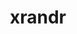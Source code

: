 ---
title: "xrandr"
layout: cache
categories: [package, v0.18.1]
meta: {"versions": ["1.5.0"], "compilers": ["gcc@=7.3.1", "gcc@=7.5.0"], "oss": ["amzn2", "ubuntu18.04"], "platforms": ["linux"], "targets": ["aarch64", "graviton2", "x86_64", "x86_64_v3", "x86_64_v4"], "stacks": ["aws-isc", "aws-isc-aarch64", "data-vis-sdk", "root"], "num_specs": 5, "num_specs_by_stack": {"data-vis-sdk": 1, "root": 5, "aws-isc-aarch64": 2, "aws-isc": 2}}
spec_details: [{"hash": "hdmwaitvrbwhv3dikyjjibedzxbocp27", "compiler": "gcc@=7.5.0", "versions": ["1.5.0"], "os": "ubuntu18.04", "platform": "linux", "target": "x86_64", "variants": [], "stacks": ["data-vis-sdk", "root"], "size": "-", "tarball": "https://binaries.spack.io/releases/v0.18.1/build_cache/linux-ubuntu18.04-x86_64/gcc-7.5.0/xrandr-1.5.0/linux-ubuntu18.04-x86_64-gcc-7.5.0-xrandr-1.5.0-hdmwaitvrbwhv3dikyjjibedzxbocp27.spack"}, {"hash": "mgkn7d7qvifhvzftpeamnacclskkd6w7", "compiler": "gcc@=7.3.1", "versions": ["1.5.0"], "os": "amzn2", "platform": "linux", "target": "graviton2", "variants": [], "stacks": ["root", "aws-isc-aarch64"], "size": "-", "tarball": "https://binaries.spack.io/releases/v0.18.1/build_cache/linux-amzn2-graviton2/gcc-7.3.1/xrandr-1.5.0/linux-amzn2-graviton2-gcc-7.3.1-xrandr-1.5.0-mgkn7d7qvifhvzftpeamnacclskkd6w7.spack"}, {"hash": "uw22mx2rnetsx5rfxw7t6a7gqvn6cdh7", "compiler": "gcc@=7.3.1", "versions": ["1.5.0"], "os": "amzn2", "platform": "linux", "target": "x86_64_v4", "variants": [], "stacks": ["aws-isc", "root"], "size": "-", "tarball": "https://binaries.spack.io/releases/v0.18.1/build_cache/linux-amzn2-x86_64_v4/gcc-7.3.1/xrandr-1.5.0/linux-amzn2-x86_64_v4-gcc-7.3.1-xrandr-1.5.0-uw22mx2rnetsx5rfxw7t6a7gqvn6cdh7.spack"}, {"hash": "zp4vjvf7mshyy7kvmorjaystvgw6epeu", "compiler": "gcc@=7.3.1", "versions": ["1.5.0"], "os": "amzn2", "platform": "linux", "target": "aarch64", "variants": [], "stacks": ["root", "aws-isc-aarch64"], "size": "-", "tarball": "https://binaries.spack.io/releases/v0.18.1/build_cache/linux-amzn2-aarch64/gcc-7.3.1/xrandr-1.5.0/linux-amzn2-aarch64-gcc-7.3.1-xrandr-1.5.0-zp4vjvf7mshyy7kvmorjaystvgw6epeu.spack"}, {"hash": "qua4wlpho3crvryhlqbd5cyhefiv3uei", "compiler": "gcc@=7.3.1", "versions": ["1.5.0"], "os": "amzn2", "platform": "linux", "target": "x86_64_v3", "variants": [], "stacks": ["aws-isc", "root"], "size": "-", "tarball": "https://binaries.spack.io/releases/v0.18.1/build_cache/linux-amzn2-x86_64_v3/gcc-7.3.1/xrandr-1.5.0/linux-amzn2-x86_64_v3-gcc-7.3.1-xrandr-1.5.0-qua4wlpho3crvryhlqbd5cyhefiv3uei.spack"}]
---